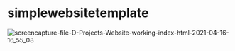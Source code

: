 # simplewebsitetemplate
![screencapture-file-D-Projects-Website-working-index-html-2021-04-16-16_55_08](https://user-images.githubusercontent.com/81793482/115593116-b99fae80-a2f1-11eb-93fe-c975d680a378.png)
